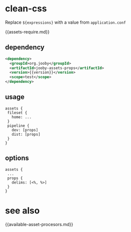 # clean-css

Replace ```${expressions}``` with a value from ```application.conf```

{{assets-require.md}}

## dependency

```xml
<dependency>
  <groupId>org.jooby</groupId>
  <artifactId>jooby-assets-props</artifactId>
  <version>{{version}}</version>
  <scope>test</scope>
</dependency>
```

## usage

```
assets {
 fileset {
   home: ...
 }
 pipeline {
   dev: [props]
   dist: [props]
 }
}
```

## options

```
assets {
 ...
 props {
   delims: [<%, %>]
 }
}
```

# see also

{{available-asset-procesors.md}}

